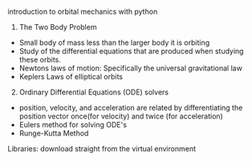 introduction to orbital mechanics with python

1. The Two Body Problem
- Small body of mass less than the larger body it is orbiting 
- Study of the differential equations that are produced when studying these orbits. 
- Newtons laws of motion: Specifically the universal gravitational law
- Keplers Laws of elliptical orbits 

2. Ordinary Differential Equations (ODE) solvers
- position, velocity, and acceleration are related by differentiating the position vector once(for velocity) and twice (for acceleration)
- Eulers method for solving ODE's
- Runge-Kutta Method

Libraries:
download straight from the virtual environment